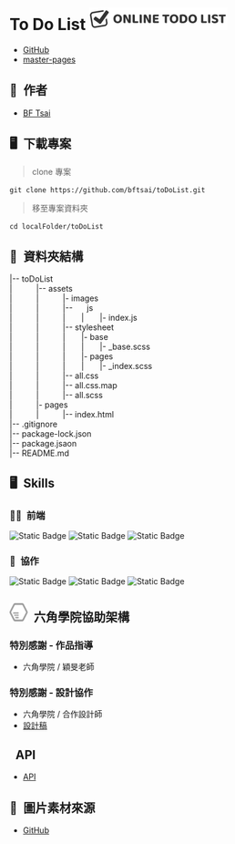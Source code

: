 # To Do List ![Alt text](assets/images/todo-logo.png)

* [GitHub](https://github.com/bftsai/toDoList)  
* [master-pages](https://bftsai.github.io/toDoList/pages/index.html)  

## 🕺&ensp;作者
  - [BF Tsai](https://github.com/bftsai)  

## 🖥&ensp;下載專案
> clone 專案  
```
git clone https://github.com/bftsai/toDoList.git   
```

> 移至專案資料夾  
```
cd localFolder/toDoList   
```

## 📂&ensp;資料夾結構
|-- toDoList  
|&emsp;&emsp;&emsp;|-- assets  
|&emsp;&emsp;&emsp;|&emsp;&emsp;&emsp;|- images  
|&emsp;&emsp;&emsp;|&emsp;&emsp;&emsp;|-- &emsp;&ensp;js  
|&emsp;&emsp;&emsp;|&emsp;&emsp;&emsp;|&emsp;&emsp;|&emsp;&emsp;|- index.js  
|&emsp;&emsp;&emsp;|&emsp;&emsp;&emsp;|-- stylesheet  
|&emsp;&emsp;&emsp;|&emsp;&emsp;&emsp;|&emsp;&emsp;|- base  
|&emsp;&emsp;&emsp;|&emsp;&emsp;&emsp;|&emsp;&emsp;|&emsp;&emsp;|- _base.scss  
|&emsp;&emsp;&emsp;|&emsp;&emsp;&emsp;|&emsp;&emsp;|- pages  
|&emsp;&emsp;&emsp;|&emsp;&emsp;&emsp;|&emsp;&emsp;|&emsp;&emsp;|- _index.scss  
|&emsp;&emsp;&emsp;|&emsp;&emsp;&emsp;|-- all.css  
|&emsp;&emsp;&emsp;|&emsp;&emsp;&emsp;|-- all.css.map  
|&emsp;&emsp;&emsp;|&emsp;&emsp;&emsp;|-- all.scss  
|&emsp;&emsp;&emsp;|- pages  
|&emsp;&emsp;&emsp;|&emsp;&emsp;&emsp;|-- index.html  
|-- .gitignore  
|-- package-lock.json  
|-- package.jsaon  
|-- README.md  

## 🖥&ensp;Skills  
### 🧑‍💻&ensp;前端
![Static Badge](https://img.shields.io/badge/HTML5-E34F26?logo=HTML5&logoColor=fff&labelColor=2c2a2a)
![Static Badge](https://img.shields.io/badge/CSS3-1572B6?logo=css3&logoColor=fff&labelColor=2c2a2a)
![Static Badge](https://img.shields.io/badge/SASS-CC6699?logo=sass&logoColor=fff&labelColor=2c2a2a)
<!-- ![Static Badge](https://img.shields.io/badge/Bootstrap_5-7952B3?logo=Bootstrap&logoColor=fff&labelColor=2c2a2a)
![Static Badge](https://img.shields.io/badge/jQuery-0769AD?logo=jquery&logoColor=fff&labelColor=2c2a2a)  
![Gsap](https://img.shields.io/badge/GreenSock-learning-88CE02?logo=greensock) 
![JavaScript](https://img.shields.io/badge/javascript-learning-F7DF1E?logo=javascript&labelColor=000)   -->
<!-- 用法
![Static Badge](https://img.shields.io/badge/HTML5-E34F26?logo=HTML5&logoColor=fff&labelColor=2c2a2a)
(網址/badge/標籤左邊文字(以上範例沒有左邊文字，故可不用輸入)-標籤右邊文字-標籤右邊顏色?logo=標籤logo 名稱&標籤顏色=fff&左邊標籤背景顏色=2c2a2a)
-->
<!-- ![JavaScript](https://img.shields.io/badge/javascript-%23323330.svg?style=for-the-badge&logo=javascript&logoColor=%23F7DF1E) -->

### 🤝&ensp;協作  
![Static Badge](https://img.shields.io/badge/Git-F05032?logo=git&logoColor=fff&labelColor=2c2a2a)
![Static Badge](https://img.shields.io/badge/GitHub-181717?logo=github&logoColor=fff&labelColor=2c2a2a)
![Static Badge](https://img.shields.io/badge/Discord-5865F2?logo=discord&logoColor=fff&labelColor=2c2a2a)  


## ![Alt text](assets/images/hexschool-icon.png)&ensp;六角學院協助架構
<!-- ![Vite](https://img.shields.io/badge/vite-%23646CFF.svg?style=for-the-badge&logo=vite&logoColor=white) -->
### 特別感謝 - 作品指導
  - 六角學院 / 穎旻老師
    
### 特別感謝 - 設計協作
  - 六角學院 / 合作設計師
  - [設計稿](https://www.figma.com/file/pFivfS3rDX3N3u3dN9aIlx/TodoList?node-id=6%3A194)

## &ensp;API
  - [API](https://todoo.5xcamp.us/api-docs/index.html)  

## 🌄&ensp;圖片素材來源
- [GitHub](https://www.figma.com/file/pFivfS3rDX3N3u3dN9aIlx/TodoList?node-id=6%3A194)





